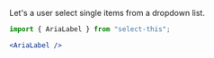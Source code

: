 Let's a user select single items from a dropdown list.

```jsx
import { AriaLabel } from "select-this";

<AriaLabel />
```